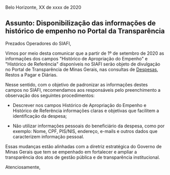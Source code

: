 
Belo Horizonte, XX de xxxx de 2020

## Assunto: Disponibilização das informações de histórico de empenho no Portal da Transparência

Prezados Operadores do SIAFI,

Vimos por meio desta comunicar que a partir de 1º de setembro de 2020 as informações dos campos "Histórico de Apropriação do Empenho" e "Histórico de Referência" disponíveis no SIAFI serão objeto de divulgação no Portal de Transparência de Minas Gerais, nas consultas de [Despesas](http://transparencia.mg.gov.br/despesa-estado/despesa/despesa-orgaos/2020/01-01-2020/31-12-2020/4015/1915/534/20/42/1543696/0/2669/empenhado/452/12750213/0/0), Restos a Pagar e Diárias.

Nesse sentido, com o objetivo de padronizar as informações destes campos no SIAFI, recomendamos aos responsáveis pelo preenchimento a observação dos seguintes procedimentos:

- Descrever nos campos Histórico de Apropriação do Empenho e Histórico de Referência informações claras e objetivas que facilitem a identificação da despesa;

- Não utilizar informações pessoais do beneficiário da despesa, como por exemplo: Nome, CPF, PIS/NIS, endereço, e-mails e outros dados que caracterizem informação pessoal.

Essas mudanças estão alinhadas com a diretriz estratégica do Governo de Minas Gerais que tem se empenhado em fortalecer e ampliar a transparência dos atos de gestão pública e de transparência institucional.

Atenciosamente,
